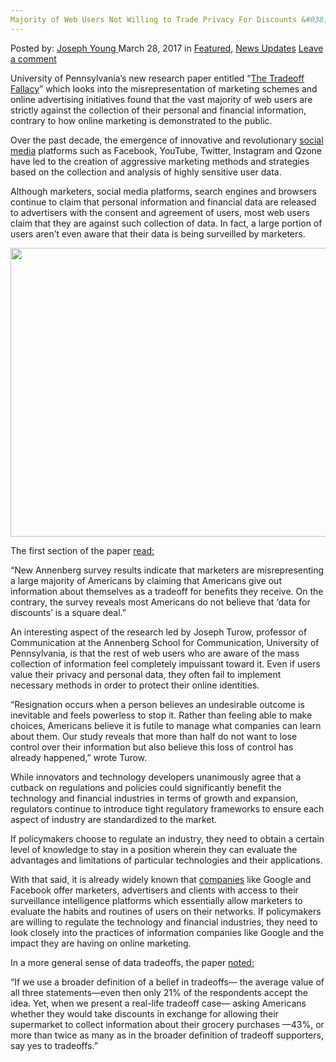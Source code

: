 ```yaml
---
Majority of Web Users Not Willing to Trade Privacy For Discounts &#038; Benefits
---
```

<article class="post-listing post-18853 post type-post status-publish format-standard has-post-thumbnail hentry category-deepdot-news category-news-updates tag-benefits tag-discounts tag-majority tag-privacy tag-trade tag-users tag-web">
<div class="post-inner">
<span>Posted by: <a href="https://www.deepdotweb.com/author/josephyoung/" title="">Joseph Young </a></span>
<span>March 28, 2017</span>
<span>in <a href="https://www.deepdotweb.com/category/deepdot-news/" rel="category tag">Featured</a>, <a href="https://www.deepdotweb.com/category/news-updates/" rel="category tag">News Updates</a></span>
<span><a href="https://www.deepdotweb.com/2017/03/28/majority-web-users-not-willing-trade-privacy-discounts-benefits/#respond">Leave a comment</a></span>
</p>
<div class="clear"></div>
<div class="entry">
<p>University of Pennsylvania’s new research paper entitled “<a href="https://www.asc.upenn.edu/sites/default/files/TradeoffFallacy_1.pdf">The Tradeoff Fallacy</a>” which looks into the misrepresentation of marketing schemes and online advertising initiatives found that the vast majority of web users are strictly against the collection of their personal and financial information, contrary to how online marketing is demonstrated to the public.</p>
<p>Over the past decade, the emergence of innovative and revolutionary <a href="https://www.deepdotweb.com/2017/02/15/princeton-stanford-research-shows-anonymous-browsing-histories-linked-social-media/">social media</a> platforms such as Facebook, YouTube, Twitter, Instagram and Qzone have led to the creation of aggressive marketing methods and strategies based on the collection and analysis of highly sensitive user data.</p>
<p>Although marketers, social media platforms, search engines and browsers continue to claim that personal information and financial data are released to advertisers with the consent and agreement of users, most web users claim that they are against such collection of data. In fact, a large portion of users aren’t even aware that their data is being surveilled by marketers.</p>
<p><img class="wp-image-18861 aligncenter" src="https://www.deepdotweb.com/wp-content/uploads/2017/03/word-image-62.png" width="994" height="462" srcset="https://www.deepdotweb.com/wp-content/uploads/2017/03/word-image-62.png 1400w, https://www.deepdotweb.com/wp-content/uploads/2017/03/word-image-62-300x140.png 300w, https://www.deepdotweb.com/wp-content/uploads/2017/03/word-image-62-1024x476.png 1024w, https://www.deepdotweb.com/wp-content/uploads/2017/03/word-image-62-272x125.png 272w" sizes="(max-width: 994px) 100vw, 994px"/></p>
<p>The first section of the paper <a href="https://www.asc.upenn.edu/sites/default/files/TradeoffFallacy_1.pdf">read:</a></p>
<p>“New Annenberg survey results indicate that marketers are misrepresenting a large majority of Americans by claiming that Americans give out information about themselves as a tradeoff for benefits they receive. On the contrary, the survey reveals most Americans do not believe that ‘data for discounts’ is a square deal.”</p>
<p>An interesting aspect of the research led by Joseph Turow, professor of Communication at the Annenberg School for Communication, University of Pennsylvania, is that the rest of web users who are aware of the mass collection of information feel completely impuissant toward it. Even if users value their privacy and personal data, they often fail to implement necessary methods in order to protect their online identities.</p>
<p>“Resignation occurs when a person believes an undesirable outcome is inevitable and feels powerless to stop it. Rather than feeling able to make choices, Americans believe it is futile to manage what companies can learn about them. Our study reveals that more than half do not want to lose control over their information but also believe this loss of control has already happened,” wrote Turow.</p>
<p>While innovators and technology developers unanimously agree that a cutback on regulations and policies could significantly benefit the technology and financial industries in terms of growth and expansion, regulators continue to introduce tight regulatory frameworks to ensure each aspect of industry are standardized to the market.</p>
<p>If policymakers choose to regulate an industry, they need to obtain a certain level of knowledge to stay in a position wherein they can evaluate the advantages and limitations of particular technologies and their applications.</p>
<p>With that said, it is already widely known that <a href="https://www.deepdotweb.com/2017/02/15/boston-police-department-ends-plan-monitor-darknet-social-media/">companies</a> like Google and Facebook offer marketers, advertisers and clients with access to their surveillance intelligence platforms which essentially allow marketers to evaluate the habits and routines of users on their networks. If policymakers are willing to regulate the technology and financial industries, they need to look closely into the practices of information companies like Google and the impact they are having on online marketing.</p>
<p>In a more general sense of data tradeoffs, the paper <a href="https://www.asc.upenn.edu/sites/default/files/TradeoffFallacy_1.pdf">noted:</a></p>
<p>“If we use a broader definition of a belief in tradeoffs— the average value of all three statements—even then only 21% of the respondents accept the idea. Yet, when we present a real-life tradeoff case— asking Americans whether they would take discounts in exchange for allowing their supermarket to collect information about their grocery purchases —43%, or more than twice as many as in the broader definition of tradeoff supporters, say yes to tradeoffs.”</p>
</div>
<span style="display:none"><a href="https://www.deepdotweb.com/tag/benefits/" rel="tag">benefits</a> <a href="https://www.deepdotweb.com/tag/discounts/" rel="tag">discounts</a> <a href="https://www.deepdotweb.com/tag/majority/" rel="tag">majority</a> <a href="https://www.deepdotweb.com/tag/privacy/" rel="tag">privacy</a> <a href="https://www.deepdotweb.com/tag/trade/" rel="tag">trade</a> <a href="https://www.deepdotweb.com/tag/users/" rel="tag">users</a> <a href="https://www.deepdotweb.com/tag/web/" rel="tag">web</a></span> <span style="display:none" class="updated">2017-03-28</span>
<div style="display:none" class="vcard author" itemprop="author" itemscope itemtype="http://schema.org/Person"><strong class="fn" itemprop="name"><a href="https://www.deepdotweb.com/author/josephyoung/" title="Posts by Joseph Young" rel="author">Joseph Young</a></strong></div>
</div>
</article>

